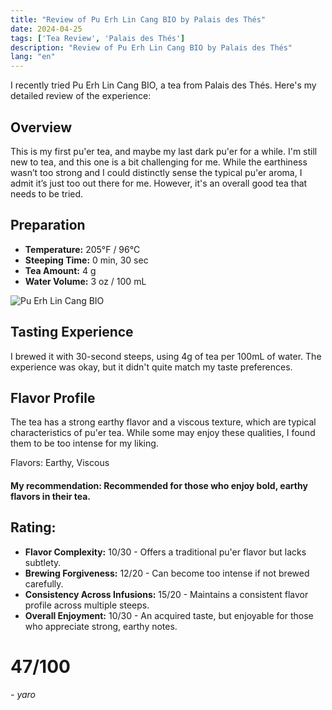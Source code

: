 ```yaml
---
title: "Review of Pu Erh Lin Cang BIO by Palais des Thés"
date: 2024-04-25
tags: ['Tea Review', 'Palais des Thés']
description: "Review of Pu Erh Lin Cang BIO by Palais des Thés"
lang: "en"
---
```


I recently tried Pu Erh Lin Cang BIO, a tea from Palais des Thés. Here's my detailed review of the experience:

## Overview

This is my first pu'er tea, and maybe my last dark pu'er for a while. I'm still new to tea, and this one is a bit challenging for me. While the earthiness wasn’t too strong and I could distinctly sense the typical pu'er aroma, I admit it’s just too out there for me. However, it's an overall good tea that needs to be tried.

## Preparation

- **Temperature:** 205°F / 96°C
- **Steeping Time:** 0 min, 30 sec
- **Tea Amount:** 4 g
- **Water Volume:** 3 oz / 100 mL

![Pu Erh Lin Cang BIO](https://0db7181a.flyingcdn.com/wp-content/uploads/2023/01/1878_Puerh_Bio-PhotoRoom.png-PhotoRoom.png)

## Tasting Experience

I brewed it with 30-second steeps, using 4g of tea per 100mL of water. The experience was okay, but it didn't quite match my taste preferences.

## Flavor Profile

The tea has a strong earthy flavor and a viscous texture, which are typical characteristics of pu'er tea. While some may enjoy these qualities, I found them to be too intense for my liking.

Flavors: Earthy, Viscous

#### My recommendation: Recommended for those who enjoy bold, earthy flavors in their tea.

## Rating:

- **Flavor Complexity:** 10/30 - Offers a traditional pu'er flavor but lacks subtlety.
- **Brewing Forgiveness:** 12/20 - Can become too intense if not brewed carefully.
- **Consistency Across Infusions:** 15/20 - Maintains a consistent flavor profile across multiple steeps.
- **Overall Enjoyment:** 10/30 - An acquired taste, but enjoyable for those who appreciate strong, earthy notes.

# 47/100

*- yaro*

